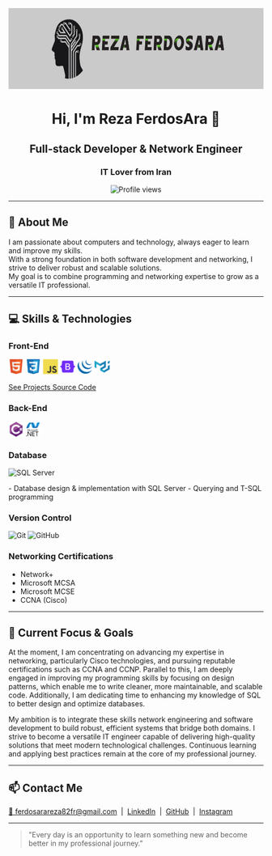 <p align="center">
  <img src="/Header1.png" alt="Technology Banner" width="100%" height="160px" />
</p>

<h1 align="center">Hi, I'm Reza FerdosAra 👋</h1>
<h2 align="center">Full-stack Developer & Network Engineer</h2>
<h3 align="center">IT Lover from Iran</h3>

<p align="center">
  <img src="https://komarev.com/ghpvc/?username=rezaferdos&label=Profile%20views&color=0e75b6&style=flat" alt="Profile views" />
</p>

---

## 🌱 About Me
I am passionate about computers and technology, always eager to learn and improve my skills.  
With a strong foundation in both software development and networking, I strive to deliver robust and scalable solutions.  
My goal is to combine programming and networking expertise to grow as a versatile IT professional.

---

## 💻 Skills & Technologies

### Front-End
<p>
  <img src="https://raw.githubusercontent.com/devicons/devicon/master/icons/html5/html5-original.svg" alt="HTML5" width="30" height="30"/>
  <img src="https://raw.githubusercontent.com/devicons/devicon/master/icons/css3/css3-original.svg" alt="CSS3" width="30" height="30"/>
  <img src="https://raw.githubusercontent.com/devicons/devicon/master/icons/javascript/javascript-original.svg" alt="JavaScript" width="30" height="30"/>
  <img src="https://raw.githubusercontent.com/devicons/devicon/master/icons/bootstrap/bootstrap-plain.svg" alt="Bootstrap" width="30" height="30"/>
  <img src="https://raw.githubusercontent.com/devicons/devicon/master/icons/jquery/jquery-original.svg" alt="jQuery" width="30" height="30"/>
  <img src="https://raw.githubusercontent.com/devicons/devicon/master/icons/materialui/materialui-original.svg" alt="Materialize" width="30" height="30"/>
</p>

[See Projects Source Code](https://github.com/rezaferdos/Front-End)
### Back-End
<p>

  <img src="https://raw.githubusercontent.com/devicons/devicon/master/icons/csharp/csharp-original.svg" alt="C#" width="30" height="30"/>
  <img src="https://raw.githubusercontent.com/devicons/devicon/master/icons/dot-net/dot-net-original-wordmark.svg" alt=".NET Core" width="30" height="30"/>
</p>

### Database
<p>
  <img src="https://www.svgrepo.com/show/303229/microsoft-sql-server-logo.svg" alt="SQL Server" width="30" height="30"/>
</p>
- Database design & implementation with SQL Server  
- Querying and T-SQL programming

### Version Control
<p>
  <img src="https://www.vectorlogo.zone/logos/git-scm/git-scm-icon.svg" alt="Git" width="30" height="30"/>
  <img src="https://github.githubassets.com/images/modules/logos_page/GitHub-Mark.png" alt="GitHub" width="30" height="30"/>
</p>

### Networking Certifications
- Network+  
- Microsoft MCSA  
- Microsoft MCSE  
- CCNA (Cisco)

---

## 🎯 Current Focus & Goals
At the moment, I am concentrating on advancing my expertise in networking, particularly Cisco technologies, and pursuing reputable certifications such as CCNA and CCNP. Parallel to this, I am deeply engaged in improving my programming skills by focusing on design patterns, which enable me to write cleaner, more maintainable, and scalable code. Additionally, I am dedicating time to enhancing my knowledge of SQL to better design and optimize databases.

My ambition is to integrate these skills network engineering and software development to build robust, efficient systems that bridge both domains. I strive to become a versatile IT engineer capable of delivering high-quality solutions that meet modern technological challenges. Continuous learning and applying best practices remain at the core of my professional journey.

---

## 📫 Contact Me
<p>
  <a href="mailto:ferdosarareza82fr@gmail.com" target="_blank" rel="noopener noreferrer">📧 ferdosarareza82fr@gmail.com</a>  
  &nbsp;|&nbsp;  
  <a href="https://linkedin.com/in/rezaferdosara" target="_blank" rel="noopener noreferrer">LinkedIn</a>  
  &nbsp;|&nbsp;  
  <a href="https://github.com/rezaferdos" target="_blank" rel="noopener noreferrer">GitHub</a>  
  &nbsp;|&nbsp;  
  <a href="https://instagram.com/reza.ferdosara" target="_blank" rel="noopener noreferrer">Instagram</a>
</p>

---

> "Every day is an opportunity to learn something new and become better in my professional journey."

